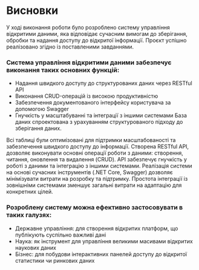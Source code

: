 # Висновки 

У ході виконання роботи було розроблено систему управління відкритими даними, яка відповідає сучасним вимогам до зберігання, обробки та надання доступу до відкритої інформації. Проєкт успішно реалізовано згідно із поставленими завданнями. 

### Система управління відкритими даними забезпечує виконання таких основних функцій: 

- Надання швидкого доступу до структурованих даних через RESTful API 
- Виконання CRUD-операцій із високою продуктивністю 
- Забезпечення документованого інтерфейсу користувача за допомогою Swagger 
- Гнучкість у масштабуванні та інтеграції з іншими системами База даних спроектована з урахуванням структурованого підходу до зберігання даних. 

Всі таблиці були оптимізовані для підтримки масштабованості та забезпечення швидкого доступу до інформації. Створена RESTful API, дозволяє виконувати основні операції роботи з даними: створення, читання, оновлення та видалення (CRUD). API забезпечує гнучкість у роботі з даними та інтеграцію з іншими системами. Реалізація системи на основі сучасних інструментів (.NET Core, Swagger) дозволяє мінімізувати витрати на розробку та підтримку. Простота інтеграції із зовнішніми системами зменшує загальні витрати на адаптацію для конкретних цілей. 

### Розроблену систему можна ефективно застосовувати в таких галузях: 
- Державне управління: для створення відкритих платформ, що публікують суспільно важливі дані 
- Наука: як інструмент для управління великими масивами відкритих наукових даних 
- Бізнес: для побудови інтерактивних панелей доступу до відкритої статистики чи ринкових даних
